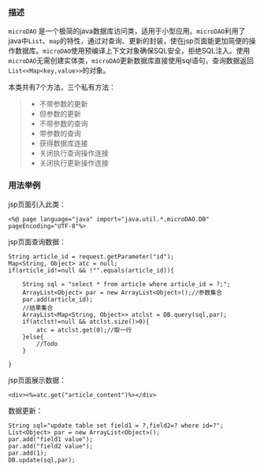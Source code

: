 
### 描述
`microDAO` 是一个极简的java数据库访问类，适用于小型应用。`microDAO`利用了java中`List`、`map`的特性，通过对查询、更新的封装，使在jsp页面能更加简便的操作数据库。`microDAO`使用预编译上下文对象确保SQL安全，拒绝SQL注入。使用`microDAO`无需创建实体类，`microDAO`更新数据库直接使用sql语句，查询数据返回`List<<Map<key,value>>`的对象。

本类共有7个方法，三个私有方法：

> * 不带参数的更新
> * 但参数的更新
> * 不带参数的查询
> * 带参数的查询
> * 获得数据库连接
> * 关闭执行查询操作连接
> * 关闭执行更新操作连接

### 用法举例
jsp页面引入此类：
```
<%@ page language="java" import="java.util.*,microDAO.DB" pageEncoding="UTF-8"%>
```
jsp页面查询数据：
```
String article_id = request.getParameter("id");
Map<String, Object> atc = null;
if(article_id!=null && !"".equals(article_id)){

	String sql = "select * from article where article_id = ?;";
	ArrayList<Object> par = new ArrayList<Object>();//参数集合
	par.add(article_id);
	//结果集合
	ArrayList<Map<String, Object>> atclst = DB.query(sql,par);
	if(atclst!=null && atclst.size()>0){
		atc = atclst.get(0);//取一行
	}else{
		//Todo
	}

}
```
jsp页面展示数据：
```
<div><%=atc.get("article_content")%></div>
```
数据更新：
```
String sql="update table set field1 = ?,field2=? where id=?";
List<Object> par = new ArrayList<Object>();
par.add("field1 value");
par.add("field2 value");
par.add(1);
DB.update(sql,par);
```
